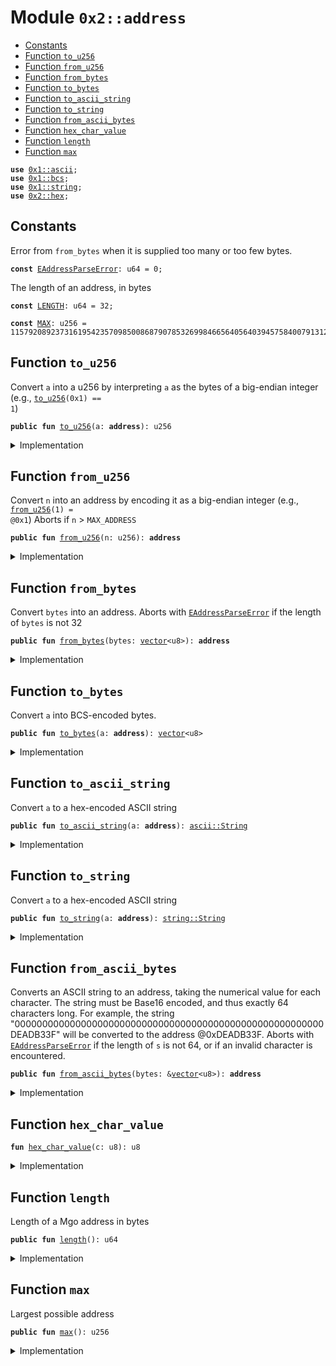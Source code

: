 
<a name="0x2_address"></a>

# Module `0x2::address`



-  [Constants](#@Constants_0)
-  [Function `to_u256`](#0x2_address_to_u256)
-  [Function `from_u256`](#0x2_address_from_u256)
-  [Function `from_bytes`](#0x2_address_from_bytes)
-  [Function `to_bytes`](#0x2_address_to_bytes)
-  [Function `to_ascii_string`](#0x2_address_to_ascii_string)
-  [Function `to_string`](#0x2_address_to_string)
-  [Function `from_ascii_bytes`](#0x2_address_from_ascii_bytes)
-  [Function `hex_char_value`](#0x2_address_hex_char_value)
-  [Function `length`](#0x2_address_length)
-  [Function `max`](#0x2_address_max)


<pre><code><b>use</b> <a href="dependencies/move-stdlib/ascii.md#0x1_ascii">0x1::ascii</a>;
<b>use</b> <a href="dependencies/move-stdlib/bcs.md#0x1_bcs">0x1::bcs</a>;
<b>use</b> <a href="dependencies/move-stdlib/string.md#0x1_string">0x1::string</a>;
<b>use</b> <a href="hex.md#0x2_hex">0x2::hex</a>;
</code></pre>



<a name="@Constants_0"></a>

## Constants


<a name="0x2_address_EAddressParseError"></a>

Error from <code>from_bytes</code> when it is supplied too many or too few bytes.


<pre><code><b>const</b> <a href="address.md#0x2_address_EAddressParseError">EAddressParseError</a>: u64 = 0;
</code></pre>



<a name="0x2_address_LENGTH"></a>

The length of an address, in bytes


<pre><code><b>const</b> <a href="address.md#0x2_address_LENGTH">LENGTH</a>: u64 = 32;
</code></pre>



<a name="0x2_address_MAX"></a>



<pre><code><b>const</b> <a href="address.md#0x2_address_MAX">MAX</a>: u256 = 115792089237316195423570985008687907853269984665640564039457584007913129639935;
</code></pre>



<a name="0x2_address_to_u256"></a>

## Function `to_u256`

Convert <code>a</code> into a u256 by interpreting <code>a</code> as the bytes of a big-endian integer
(e.g., <code><a href="address.md#0x2_address_to_u256">to_u256</a>(0x1) == 1</code>)


<pre><code><b>public</b> <b>fun</b> <a href="address.md#0x2_address_to_u256">to_u256</a>(a: <b>address</b>): u256
</code></pre>



<details>
<summary>Implementation</summary>


<pre><code><b>public</b> <b>native</b> <b>fun</b> <a href="address.md#0x2_address_to_u256">to_u256</a>(a: <b>address</b>): u256;
</code></pre>



</details>

<a name="0x2_address_from_u256"></a>

## Function `from_u256`

Convert <code>n</code> into an address by encoding it as a big-endian integer (e.g., <code><a href="address.md#0x2_address_from_u256">from_u256</a>(1) = @0x1</code>)
Aborts if <code>n</code> > <code>MAX_ADDRESS</code>


<pre><code><b>public</b> <b>fun</b> <a href="address.md#0x2_address_from_u256">from_u256</a>(n: u256): <b>address</b>
</code></pre>



<details>
<summary>Implementation</summary>


<pre><code><b>public</b> <b>native</b> <b>fun</b> <a href="address.md#0x2_address_from_u256">from_u256</a>(n: u256): <b>address</b>;
</code></pre>



</details>

<a name="0x2_address_from_bytes"></a>

## Function `from_bytes`

Convert <code>bytes</code> into an address.
Aborts with <code><a href="address.md#0x2_address_EAddressParseError">EAddressParseError</a></code> if the length of <code>bytes</code> is not 32


<pre><code><b>public</b> <b>fun</b> <a href="address.md#0x2_address_from_bytes">from_bytes</a>(bytes: <a href="dependencies/move-stdlib/vector.md#0x1_vector">vector</a>&lt;u8&gt;): <b>address</b>
</code></pre>



<details>
<summary>Implementation</summary>


<pre><code><b>public</b> <b>native</b> <b>fun</b> <a href="address.md#0x2_address_from_bytes">from_bytes</a>(bytes: <a href="dependencies/move-stdlib/vector.md#0x1_vector">vector</a>&lt;u8&gt;): <b>address</b>;
</code></pre>



</details>

<a name="0x2_address_to_bytes"></a>

## Function `to_bytes`

Convert <code>a</code> into BCS-encoded bytes.


<pre><code><b>public</b> <b>fun</b> <a href="address.md#0x2_address_to_bytes">to_bytes</a>(a: <b>address</b>): <a href="dependencies/move-stdlib/vector.md#0x1_vector">vector</a>&lt;u8&gt;
</code></pre>



<details>
<summary>Implementation</summary>


<pre><code><b>public</b> <b>fun</b> <a href="address.md#0x2_address_to_bytes">to_bytes</a>(a: <b>address</b>): <a href="dependencies/move-stdlib/vector.md#0x1_vector">vector</a>&lt;u8&gt; {
    <a href="dependencies/move-stdlib/bcs.md#0x1_bcs_to_bytes">bcs::to_bytes</a>(&a)
}
</code></pre>



</details>

<a name="0x2_address_to_ascii_string"></a>

## Function `to_ascii_string`

Convert <code>a</code> to a hex-encoded ASCII string


<pre><code><b>public</b> <b>fun</b> <a href="address.md#0x2_address_to_ascii_string">to_ascii_string</a>(a: <b>address</b>): <a href="dependencies/move-stdlib/ascii.md#0x1_ascii_String">ascii::String</a>
</code></pre>



<details>
<summary>Implementation</summary>


<pre><code><b>public</b> <b>fun</b> <a href="address.md#0x2_address_to_ascii_string">to_ascii_string</a>(a: <b>address</b>): <a href="dependencies/move-stdlib/ascii.md#0x1_ascii_String">ascii::String</a> {
    <a href="dependencies/move-stdlib/ascii.md#0x1_ascii_string">ascii::string</a>(<a href="hex.md#0x2_hex_encode">hex::encode</a>(<a href="address.md#0x2_address_to_bytes">to_bytes</a>(a)))
}
</code></pre>



</details>

<a name="0x2_address_to_string"></a>

## Function `to_string`

Convert <code>a</code> to a hex-encoded ASCII string


<pre><code><b>public</b> <b>fun</b> <a href="address.md#0x2_address_to_string">to_string</a>(a: <b>address</b>): <a href="dependencies/move-stdlib/string.md#0x1_string_String">string::String</a>
</code></pre>



<details>
<summary>Implementation</summary>


<pre><code><b>public</b> <b>fun</b> <a href="address.md#0x2_address_to_string">to_string</a>(a: <b>address</b>): <a href="dependencies/move-stdlib/string.md#0x1_string_String">string::String</a> {
    <a href="dependencies/move-stdlib/string.md#0x1_string_from_ascii">string::from_ascii</a>(<a href="address.md#0x2_address_to_ascii_string">to_ascii_string</a>(a))
}
</code></pre>



</details>

<a name="0x2_address_from_ascii_bytes"></a>

## Function `from_ascii_bytes`

Converts an ASCII string to an address, taking the numerical value for each character. The
string must be Base16 encoded, and thus exactly 64 characters long.
For example, the string "00000000000000000000000000000000000000000000000000000000DEADB33F"
will be converted to the address @0xDEADB33F.
Aborts with <code><a href="address.md#0x2_address_EAddressParseError">EAddressParseError</a></code> if the length of <code>s</code> is not 64,
or if an invalid character is encountered.


<pre><code><b>public</b> <b>fun</b> <a href="address.md#0x2_address_from_ascii_bytes">from_ascii_bytes</a>(bytes: &<a href="dependencies/move-stdlib/vector.md#0x1_vector">vector</a>&lt;u8&gt;): <b>address</b>
</code></pre>



<details>
<summary>Implementation</summary>


<pre><code><b>public</b> <b>fun</b> <a href="address.md#0x2_address_from_ascii_bytes">from_ascii_bytes</a>(bytes: &<a href="dependencies/move-stdlib/vector.md#0x1_vector">vector</a>&lt;u8&gt;): <b>address</b> {
    <b>assert</b>!(<a href="dependencies/move-stdlib/vector.md#0x1_vector_length">vector::length</a>(bytes) == 64, <a href="address.md#0x2_address_EAddressParseError">EAddressParseError</a>);
    <b>let</b> hex_bytes = <a href="dependencies/move-stdlib/vector.md#0x1_vector">vector</a>[];
    <b>let</b> i = 0;
    <b>while</b> (i &lt; 64) {
        <b>let</b> hi = <a href="address.md#0x2_address_hex_char_value">hex_char_value</a>(*<a href="dependencies/move-stdlib/vector.md#0x1_vector_borrow">vector::borrow</a>(bytes, i));
        <b>let</b> lo = <a href="address.md#0x2_address_hex_char_value">hex_char_value</a>(*<a href="dependencies/move-stdlib/vector.md#0x1_vector_borrow">vector::borrow</a>(bytes, i + 1));
        <a href="dependencies/move-stdlib/vector.md#0x1_vector_push_back">vector::push_back</a>(&<b>mut</b> hex_bytes, (hi &lt;&lt; 4) | lo);
        i = i + 2;
    };
    <a href="address.md#0x2_address_from_bytes">from_bytes</a>(hex_bytes)
}
</code></pre>



</details>

<a name="0x2_address_hex_char_value"></a>

## Function `hex_char_value`



<pre><code><b>fun</b> <a href="address.md#0x2_address_hex_char_value">hex_char_value</a>(c: u8): u8
</code></pre>



<details>
<summary>Implementation</summary>


<pre><code><b>fun</b> <a href="address.md#0x2_address_hex_char_value">hex_char_value</a>(c: u8): u8 {
    <b>if</b> (c &gt;= 48 && c &lt;= 57) c - 48 // 0-9
    <b>else</b> <b>if</b> (c &gt;= 65 && c &lt;= 70) c - 55 // A-F
    <b>else</b> <b>if</b> (c &gt;= 97 && c &lt;= 102) c - 87 // a-f
    <b>else</b> <b>abort</b> <a href="address.md#0x2_address_EAddressParseError">EAddressParseError</a>
}
</code></pre>



</details>

<a name="0x2_address_length"></a>

## Function `length`

Length of a Mgo address in bytes


<pre><code><b>public</b> <b>fun</b> <a href="address.md#0x2_address_length">length</a>(): u64
</code></pre>



<details>
<summary>Implementation</summary>


<pre><code><b>public</b> <b>fun</b> <a href="address.md#0x2_address_length">length</a>(): u64 {
    <a href="address.md#0x2_address_LENGTH">LENGTH</a>
}
</code></pre>



</details>

<a name="0x2_address_max"></a>

## Function `max`

Largest possible address


<pre><code><b>public</b> <b>fun</b> <a href="address.md#0x2_address_max">max</a>(): u256
</code></pre>



<details>
<summary>Implementation</summary>


<pre><code><b>public</b> <b>fun</b> <a href="address.md#0x2_address_max">max</a>(): u256 {
    <a href="address.md#0x2_address_MAX">MAX</a>
}
</code></pre>



</details>
